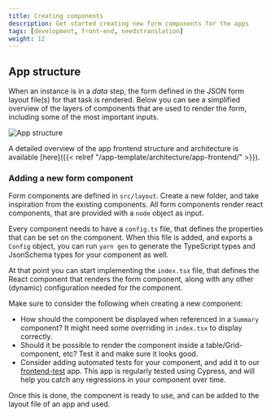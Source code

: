 ```yaml
---
title: Creating components
description: Get started creating new form components for the apps
tags: [development, front-end, needstranslation]
weight: 12
---
```


## App structure
When an instance is in a _data_ step, the form defined in the JSON form layout file(s) for that task is rendered.
Below you can see a simplified overview of the layers of components that are used to render the form, including some of the
most important inputs.

![App structure](/nb/app-template/architecture/app-frontend/app-frontend-form-rendering.drawio.svg)

A detailed overview of the app frontend structure and architecture is available [here]({{< relref "/app-template/architecture/app-frontend/" >}}).

### Adding a new form component
Form components are defined in `src/layout`. Create a new folder, and take inspiration from the existing components.
All form components render react components, that are provided with a `node` object as input.

Every component needs to have a `config.ts` file, that defines the properties that can be set on the component.
When this file is added, and exports a `Config` object, you can run `yarn gen` to generate the TypeScript types and
JsonSchema types for your component as well. 

At that point you can start implementing the `index.tsx` file, that defines the React component that renders the form
component, along with any other (dynamic) configuration needed for the component.

Make sure to consider the following when creating a new component:
 - How should the component be displayed when referenced in a `Summary` component? It might need some
   overriding in `index.tsx` to display correctly.
 - Should it be possible to render the component inside a table/Grid-component, etc? Test it and make sure it looks
   good.
 - Consider adding automated tests for your component, and add it to our [frontend-test](https://dev.altinn.studio/editor/ttd/frontend-test)
   app. This app is regularly tested using Cypress, and will help you catch any regressions in your component over time.

Once this is done, the component is ready to use, and can be added to the layout file of an app and used.